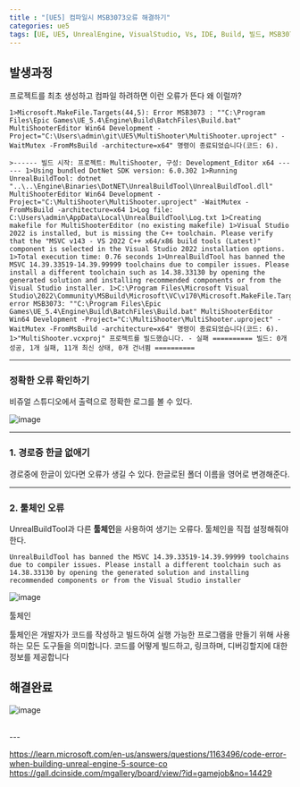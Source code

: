 ```yaml
---
title : "[UE5] 컴파일시 MSB3073오류 해결하기"
categories: ue5
tags: [UE, UE5, UnrealEngine, VisualStudio, Vs, IDE, Build, 빌드, MSB3073, 컴파일]
---
```


## 발생과정
프로젝트를 최초 생성하고 컴파일 하려하면 이런 오류가 뜬다 왜 이럴까?

```
1>Microsoft.MakeFile.Targets(44,5): Error MSB3073 : ""C:\Program Files\Epic Games\UE_5.4\Engine\Build\BatchFiles\Build.bat" MultiShooterEditor Win64 Development -Project="C:\Users\admin\git\UE5\MultiShooter\MultiShooter.uproject" -WaitMutex -FromMsBuild -architecture=x64" 명령이 종료되었습니다(코드: 6).
```

```
>------ 빌드 시작: 프로젝트: MultiShooter, 구성: Development_Editor x64 ------ 1>Using bundled DotNet SDK version: 6.0.302 1>Running UnrealBuildTool: dotnet "..\..\Engine\Binaries\DotNET\UnrealBuildTool\UnrealBuildTool.dll" MultiShooterEditor Win64 Development -Project="C:\MultiShooter\MultiShooter.uproject" -WaitMutex -FromMsBuild -architecture=x64 1>Log file: C:\Users\admin\AppData\Local\UnrealBuildTool\Log.txt 1>Creating makefile for MultiShooterEditor (no existing makefile) 1>Visual Studio 2022 is installed, but is missing the C++ toolchain. Please verify that the "MSVC v143 - VS 2022 C++ x64/x86 build tools (Latest)" component is selected in the Visual Studio 2022 installation options. 1>Total execution time: 0.76 seconds 1>UnrealBuildTool has banned the MSVC 14.39.33519-14.39.99999 toolchains due to compiler issues. Please install a different toolchain such as 14.38.33130 by opening the generated solution and installing recommended components or from the Visual Studio installer. 1>C:\Program Files\Microsoft Visual Studio\2022\Community\MSBuild\Microsoft\VC\v170\Microsoft.MakeFile.Targets(44,5): error MSB3073: ""C:\Program Files\Epic Games\UE_5.4\Engine\Build\BatchFiles\Build.bat" MultiShooterEditor Win64 Development -Project="C:\MultiShooter\MultiShooter.uproject" -WaitMutex -FromMsBuild -architecture=x64" 명령이 종료되었습니다(코드: 6). 1>"MultiShooter.vcxproj" 프로젝트를 빌드했습니다. - 실패 ========== 빌드: 0개 성공, 1개 실패, 11개 최신 상태, 0개 건너뜀 ==========
```

---

### 정확한 오류 확인하기
비쥬얼 스튜디오에서 출력으로 정확한 로그를 볼 수 있다.

![image](https://github.com/mohitto55/mohitto55.github.io/assets/154340583/cf4baada-ed6c-4521-ba58-5da3ad7b2921)

---

### 1. 경로중 한글 없애기
경로중에 한글이 있다면 오류가 생길 수 있다.
한글로된 폴더 이름을 영어로 변경해준다.

---

### 2. 툴체인 오류
UnrealBuildTool과 다른 **툴체인**을 사용하여 생기는 오류다.
툴체인을 직접 설정해줘야한다.

```
UnrealBuildTool has banned the MSVC 14.39.33519-14.39.99999 toolchains due to compiler issues. Please install a different toolchain such as 14.38.33130 by opening the generated solution and installing recommended components or from the Visual Studio installer
```


![image](https://github.com/mohitto55/mohitto55.github.io/assets/154340583/ccc4b4ab-15a5-4351-95aa-405c37c71a9b)


<div class='callout-info-expanded'>
<div class='callout-header'>툴체인</div>
<p>
툴체인은 개발자가 코드를 작성하고 빌드하여 실행 가능한 프로그램을 만들기 위해 사용하는 모든 도구들을 의미합니다. 코드를 어떻게 빌드하고, 링크하며, 디버깅할지에 대한 정보를 제공합니다
</p>
</div>

## 해결완료


![image](https://github.com/mohitto55/mohitto55.github.io/assets/154340583/b23de2e7-bd3a-4cd2-9483-f84ccc851120)


<br>
---
<br>

<div class="Reference">
<div class="callout-header"> </div>
<p>
<a href="https://learn.microsoft.com/en-us/answers/questions/1163496/code-error-when-building-unreal-engine-5-source-co">https://learn.microsoft.com/en-us/answers/questions/1163496/code-error-when-building-unreal-engine-5-source-co</a>
<a href="https://gall.dcinside.com/mgallery/board/view/?id=gamejob&no=14429">https://gall.dcinside.com/mgallery/board/view/?id=gamejob&no=14429</a>
</p>
</div>